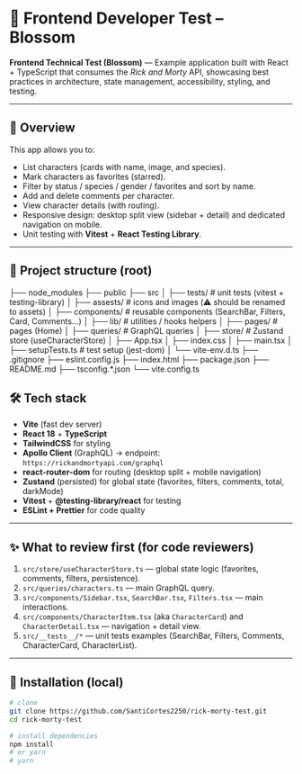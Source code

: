# 🚀 Frontend Developer Test – Blossom

**Frontend Technical Test (Blossom)** — Example application built with React + TypeScript that consumes the *Rick and Morty* API, showcasing best practices in architecture, state management, accessibility, styling, and testing.

---

## 🔎 Overview
This app allows you to:
- List characters (cards with name, image, and species).
- Mark characters as favorites (starred).
- Filter by status / species / gender / favorites and sort by name.
- Add and delete comments per character.
- View character details (with routing).
- Responsive design: desktop split view (sidebar + detail) and dedicated navigation on mobile.
- Unit testing with **Vitest** + **React Testing Library**.

---

## 🧭 Project structure (root)

├── node_modules
├── public
├── src
│ ├── tests/ # unit tests (vitest + testing-library)
│ ├── assests/ # icons and images (⚠️ should be renamed to assets)
│ ├── components/ # reusable components (SearchBar, Filters, Card, Comments...)
│ ├── lib/ # utilities / hooks helpers
│ ├── pages/ # pages (Home)
│ ├── queries/ # GraphQL queries
│ ├── store/ # Zustand store (useCharacterStore)
│ ├── App.tsx
│ ├── index.css
│ ├── main.tsx
│ ├── setupTests.ts # test setup (jest-dom)
│ └── vite-env.d.ts
├── .gitignore
├── eslint.config.js
├── index.html
├── package.json
├── README.md
├── tsconfig.*.json
└── vite.config.ts

## 🛠 Tech stack
- **Vite** (fast dev server)
- **React 18** + **TypeScript**
- **TailwindCSS** for styling
- **Apollo Client** (GraphQL) → endpoint: `https://rickandmortyapi.com/graphql`
- **react-router-dom** for routing (desktop split + mobile navigation)
- **Zustand** (persisted) for global state (favorites, filters, comments, total, darkMode)
- **Vitest** + **@testing-library/react** for testing
- **ESLint + Prettier** for code quality

---

## ✨ What to review first (for code reviewers)
1. `src/store/useCharacterStore.ts` — global state logic (favorites, comments, filters, persistence).
2. `src/queries/characters.ts` — main GraphQL query.
3. `src/components/Sidebar.tsx`, `SearchBar.tsx`, `Filters.tsx` — main interactions.
4. `src/components/CharacterItem.tsx` (aka `CharacterCard`) and `CharacterDetail.tsx` — navigation + detail view.
5. `src/__tests__/*` — unit tests examples (SearchBar, Filters, Comments, CharacterCard, CharacterList).

---

## 🚀 Installation (local)

```bash
# clone
git clone https://github.com/SantiCortes2250/rick-morty-test.git
cd rick-morty-test

# install dependencies
npm install
# or yarn
# yarn